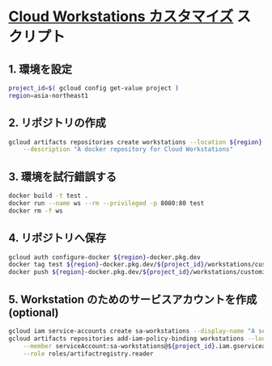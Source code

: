 # [Cloud Workstations カスタマイズ](https://cloud.google.com/workstations/docs/customize-container-images?hl=ja) スクリプト

## 1. 環境を設定

```sh
project_id=$( gcloud config get-value project )
region=asia-northeast1
```

## 2. リポジトリの作成

```sh
gcloud artifacts repositories create workstations --location ${region} --repository-format docker \
    --description "A docker repository for Cloud Workstations"
```

## 3. 環境を試行錯誤する

```sh
docker build -t test .
docker run --name ws --rm --privileged -p 8080:80 test
docker rm -f ws
```

## 4. リポジトリへ保存

```sh
gcloud auth configure-docker ${region}-docker.pkg.dev
docker tag test ${region}-docker.pkg.dev/${project_id}/workstations/customized:latest
docker push ${region}-docker.pkg.dev/${project_id}/workstations/customized:latest
```

## 5. Workstation のためのサービスアカウントを作成 (optional)

```sh
gcloud iam service-accounts create sa-workstations --display-name "A service account for Cloud Workstations"
gcloud artifacts repositories add-iam-policy-binding workstations --location ${region} \
    --member serviceAccount:sa-workstations@${project_id}.iam.gserviceaccount.com \
    --role roles/artifactregistry.reader
```
